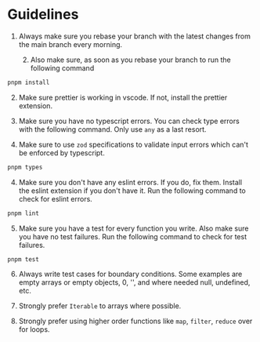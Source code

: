 # Guidelines

1. Always make sure you rebase your branch with the latest changes from the main
   branch every morning.

   2. Also make sure, as soon as you rebase your branch to run the following
      command

```bash
pnpm install
```

2. Make sure prettier is working in vscode. If not, install the prettier
   extension.

3. Make sure you have no typescript errors. You can check type errors with the
   following command. Only use `any` as a last resort.

4. Make sure to use `zod` specifications to validate input errors which can't be
   enforced by typescript.

```bash
pnpm types
```

4. Make sure you don't have any eslint errors. If you do, fix them. Install the
   eslint extension if you don't have it. Run the following command to check for
   eslint errors.

```bash
pnpm lint
```

5. Make sure you have a test for every function you write. Also make sure you
   have no test failures. Run the following command to check for test failures.

```bash
pnpm test
```

6. Always write test cases for boundary conditions. Some examples are empty
   arrays or empty objects, 0, '', and where needed null, undefined, etc.

7. Strongly prefer `Iterable` to arrays where possible.

8. Strongly prefer using higher order functions like `map`, `filter`, `reduce`
   over for loops.
